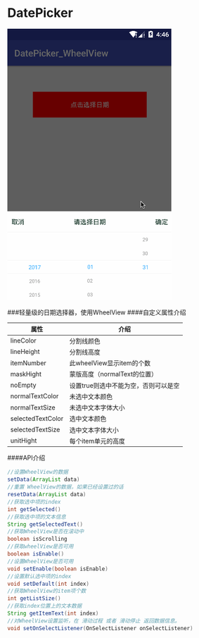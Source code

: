 # DatePicker
![](app/src/main/res/mipmap-xhdpi/demo.gif "") 

###轻量级的日期选择器，使用WheelView
####自定义属性介绍  

属性|介绍  
---|---  
lineColor|分割线颜色
lineHeight|分割线高度
itemNumber|此wheelView显示item的个数
maskHight|蒙版高度（normalText的位置）
noEmpty|设置true则选中不能为空，否则可以是空
normalTextColor|未选中文本颜色
normalTextSize|未选中文本字体大小
selectedTextColor|选中文本颜色
selectedTextSize|选中文本字体大小
unitHight|每个item单元的高度
####API介绍
```JAVA
//设置WheelView的数据
setData(ArrayList data)
//重置 WheelView的数据，如果已经设置过的话
resetData(ArrayList data)
//获取选中项的index
int getSelected()
//获取选中项的文本信息
String getSelectedText()
//获取WheelView是否在滚动中
boolean isScrolling
//获取wheelView是否可用
boolean isEnable()
//设置WheelView是否可用
void setEnable(boolean isEnable)
//设置默认选中项的index
void setDefault(int index)
//获取WheelView的item项个数
int getListSize()
//获取index位置上的文本数据
String getItemText(int index)
//对WheelView设置监听，在 滑动过程 或者 滑动停止 返回数据信息。
void setOnSelectListener(OnSelectListener onSelectListener)
```